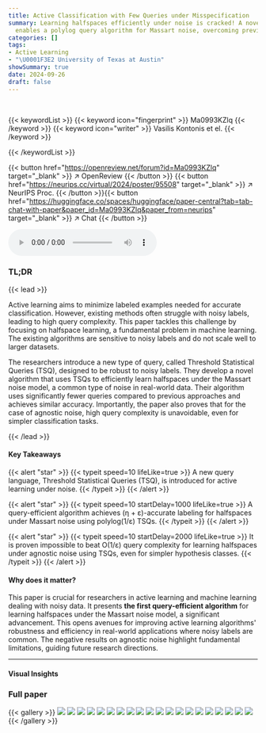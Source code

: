 ```yaml
---
title: Active Classification with Few Queries under Misspecification
summary: Learning halfspaces efficiently under noise is cracked! A novel query language
  enables a polylog query algorithm for Massart noise, overcoming previous limitations.
categories: []
tags:
- Active Learning
- "\U0001F3E2 University of Texas at Austin"
showSummary: true
date: 2024-09-26
draft: false
---
```


<br>

{{< keywordList >}}
{{< keyword icon="fingerprint" >}} Ma0993KZlq {{< /keyword >}}
{{< keyword icon="writer" >}} Vasilis Kontonis et el. {{< /keyword >}}
 
{{< /keywordList >}}

{{< button href="https://openreview.net/forum?id=Ma0993KZlq" target="_blank" >}}
↗ OpenReview
{{< /button >}}
{{< button href="https://neurips.cc/virtual/2024/poster/95508" target="_blank" >}}
↗ NeurIPS Proc.
{{< /button >}}{{< button href="https://huggingface.co/spaces/huggingface/paper-central?tab=tab-chat-with-paper&paper_id=Ma0993KZlq&paper_from=neurips" target="_blank" >}}
↗ Chat
{{< /button >}}



<audio controls>
    <source src="https://ai-paper-reviewer.com/Ma0993KZlq/podcast.wav" type="audio/wav">
    Your browser does not support the audio element.
</audio>


### TL;DR


{{< lead >}}

Active learning aims to minimize labeled examples needed for accurate classification. However, existing methods often struggle with noisy labels, leading to high query complexity. This paper tackles this challenge by focusing on halfspace learning, a fundamental problem in machine learning. The existing algorithms are sensitive to noisy labels and do not scale well to larger datasets. 

The researchers introduce a new type of query, called Threshold Statistical Queries (TSQ), designed to be robust to noisy labels. They develop a novel algorithm that uses TSQs to efficiently learn halfspaces under the Massart noise model, a common type of noise in real-world data.  Their algorithm uses significantly fewer queries compared to previous approaches and achieves similar accuracy. Importantly, the paper also proves that for the case of agnostic noise, high query complexity is unavoidable, even for simpler classification tasks.

{{< /lead >}}


#### Key Takeaways

{{< alert "star" >}}
{{< typeit speed=10 lifeLike=true >}} A new query language, Threshold Statistical Queries (TSQ), is introduced for active learning under noise. {{< /typeit >}}
{{< /alert >}}

{{< alert "star" >}}
{{< typeit speed=10 startDelay=1000 lifeLike=true >}} A query-efficient algorithm achieves (η + ε)-accurate labeling for halfspaces under Massart noise using polylog(1/ε) TSQs. {{< /typeit >}}
{{< /alert >}}

{{< alert "star" >}}
{{< typeit speed=10 startDelay=2000 lifeLike=true >}} It is proven impossible to beat O(1/ε) query complexity for learning halfspaces under agnostic noise using TSQs, even for simpler hypothesis classes. {{< /typeit >}}
{{< /alert >}}

#### Why does it matter?
This paper is crucial for researchers in active learning and machine learning dealing with noisy data.  It presents **the first query-efficient algorithm** for learning halfspaces under the Massart noise model, a significant advancement. This opens avenues for improving active learning algorithms' robustness and efficiency in real-world applications where noisy labels are common. The negative results on agnostic noise highlight fundamental limitations, guiding future research directions.

------
#### Visual Insights







### Full paper

{{< gallery >}}
<img src="https://ai-paper-reviewer.com/Ma0993KZlq/1.png" class="grid-w50 md:grid-w33 xl:grid-w25" />
<img src="https://ai-paper-reviewer.com/Ma0993KZlq/2.png" class="grid-w50 md:grid-w33 xl:grid-w25" />
<img src="https://ai-paper-reviewer.com/Ma0993KZlq/3.png" class="grid-w50 md:grid-w33 xl:grid-w25" />
<img src="https://ai-paper-reviewer.com/Ma0993KZlq/4.png" class="grid-w50 md:grid-w33 xl:grid-w25" />
<img src="https://ai-paper-reviewer.com/Ma0993KZlq/5.png" class="grid-w50 md:grid-w33 xl:grid-w25" />
<img src="https://ai-paper-reviewer.com/Ma0993KZlq/6.png" class="grid-w50 md:grid-w33 xl:grid-w25" />
<img src="https://ai-paper-reviewer.com/Ma0993KZlq/7.png" class="grid-w50 md:grid-w33 xl:grid-w25" />
<img src="https://ai-paper-reviewer.com/Ma0993KZlq/8.png" class="grid-w50 md:grid-w33 xl:grid-w25" />
<img src="https://ai-paper-reviewer.com/Ma0993KZlq/9.png" class="grid-w50 md:grid-w33 xl:grid-w25" />
<img src="https://ai-paper-reviewer.com/Ma0993KZlq/10.png" class="grid-w50 md:grid-w33 xl:grid-w25" />
<img src="https://ai-paper-reviewer.com/Ma0993KZlq/11.png" class="grid-w50 md:grid-w33 xl:grid-w25" />
<img src="https://ai-paper-reviewer.com/Ma0993KZlq/12.png" class="grid-w50 md:grid-w33 xl:grid-w25" />
<img src="https://ai-paper-reviewer.com/Ma0993KZlq/13.png" class="grid-w50 md:grid-w33 xl:grid-w25" />
<img src="https://ai-paper-reviewer.com/Ma0993KZlq/14.png" class="grid-w50 md:grid-w33 xl:grid-w25" />
<img src="https://ai-paper-reviewer.com/Ma0993KZlq/15.png" class="grid-w50 md:grid-w33 xl:grid-w25" />
<img src="https://ai-paper-reviewer.com/Ma0993KZlq/16.png" class="grid-w50 md:grid-w33 xl:grid-w25" />
<img src="https://ai-paper-reviewer.com/Ma0993KZlq/17.png" class="grid-w50 md:grid-w33 xl:grid-w25" />
<img src="https://ai-paper-reviewer.com/Ma0993KZlq/18.png" class="grid-w50 md:grid-w33 xl:grid-w25" />
<img src="https://ai-paper-reviewer.com/Ma0993KZlq/19.png" class="grid-w50 md:grid-w33 xl:grid-w25" />
<img src="https://ai-paper-reviewer.com/Ma0993KZlq/20.png" class="grid-w50 md:grid-w33 xl:grid-w25" />
{{< /gallery >}}